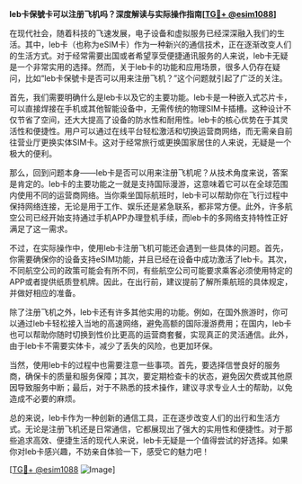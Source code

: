 **leb卡保號卡可以注册飞机吗？深度解读与实际操作指南[[TG💪+ @esim1088](https://t.me/s/esim1088)]**

在现代社会，随着科技的飞速发展，电子设备和虚拟服务已经深深融入我们的生活。其中，leb卡（也称为eSIM卡）作为一种新兴的通信技术，正在逐渐改变人们的生活方式。对于经常需要出国或者希望享受便捷通讯服务的人来说，leb卡无疑是一个非常实用的选择。然而，关于leb卡的功能和应用场景，很多人仍存在疑问，比如“leb卡保號卡是否可以用来注册飞机？”这个问题就引起了广泛的关注。

首先，我们需要明确什么是leb卡以及它的主要功能。leb卡是一种嵌入式芯片卡，可以直接焊接在手机或其他智能设备中，无需传统的物理SIM卡插槽。这种设计不仅节省了空间，还大大提高了设备的防水性和耐用性。leb卡的核心优势在于其灵活性和便捷性。用户可以通过在线平台轻松激活和切换运营商网络，而无需亲自前往营业厅更换实体SIM卡。这对于经常旅行或更换国家居住的人来说，无疑是一个极大的便利。

那么，回到问题本身——leb卡是否可以用来注册飞机呢？从技术角度来说，答案是肯定的。leb卡的主要功能之一就是支持国际漫游，这意味着它可以在全球范围内使用不同的运营商网络。当你乘坐国际航班时，leb卡可以帮助你在飞行过程中保持网络连接，无论是用于工作、娱乐还是紧急联系，都非常方便。此外，许多航空公司已经开始支持通过手机APP办理登机手续，而leb卡的多网络支持特性正好满足了这一需求。

不过，在实际操作中，使用leb卡注册飞机可能还会遇到一些具体的问题。首先，你需要确保你的设备支持eSIM功能，并且已经在设备中成功激活了leb卡。其次，不同航空公司的政策可能会有所不同，有些航空公司可能要求乘客必须使用特定的APP或者提供纸质登机牌。因此，在出行前，建议提前了解所乘航班的具体规定，并做好相应的准备。

除了注册飞机之外，leb卡还有许多其他实用的功能。例如，在国外旅游时，你可以通过leb卡轻松接入当地的高速网络，避免高额的国际漫游费用；在国内，leb卡也可以帮助你随时切换到性价比更高的运营商套餐，实现真正的灵活通信。此外，由于leb卡不需要实体卡，减少了丢失的风险，也更加环保。

当然，使用leb卡的过程中也需要注意一些事项。首先，要选择信誉良好的服务商，确保卡的质量和服务保障；其次，要定期检查卡的状态，避免因欠费或其他原因导致服务中断；最后，对于不熟悉的技术操作，建议寻求专业人士的帮助，以免造成不必要的麻烦。

总的来说，leb卡作为一种创新的通信工具，正在逐步改变人们的出行和生活方式。无论是注册飞机还是日常通信，它都展现出了强大的实用性和便捷性。对于那些追求高效、便捷生活的现代人来说，leb卡无疑是一个值得尝试的好选择。如果你对leb卡感兴趣，不妨亲自体验一下，感受它的魅力吧！

[[TG💪+ @esim1088](https://t.me/s/esim1088) ![Image](https://i.postimg.cc/4NQfJmqS/Snipaste-2025-05-13-00-14-12.png)]